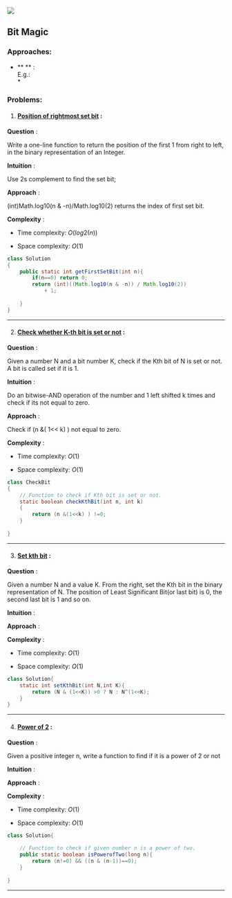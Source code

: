 

<link rel="preconnect" href="https://fonts.googleapis.com">
<link rel="preconnect" href="https://fonts.gstatic.com" crossorigin>
<link href="https://fonts.googleapis.com/css2?family=Work+Sans:wght@500&display=swap" rel="stylesheet">

<div>

<img src="./Illustrations/sde.gif"/>

## Bit Magic
### Approaches:
* ** ** :  
E.g.:  
    *   

### Problems:
1. #### [Position of rightmost set bit](https://practice.geeksforgeeks.org/problems/find-first-set-bit-1587115620/1) :

**Question** :

Write a one-line function to return the position of the first 1 from right to left, in the binary representation of an Integer. 

**Intuition** :

Use 2s complement to find the set bit;

**Approach** :

(int)Math.log10(n & -n)/Math.log10(2) returns the index of first set bit.

**Complexity** :  

- Time complexity: $O(log2(n))$  

- Space complexity: $O(1)$ 

```java
class Solution
{
    public static int getFirstSetBit(int n){
        if(n==0) return 0;    
        return (int)((Math.log10(n & -n)) / Math.log10(2))
            + 1;
            
    }
}
```  
---  
2. #### [Check whether K-th bit is set or not](https://practice.geeksforgeeks.org/problems/check-whether-k-th-bit-is-set-or-not-1587115620/1) :

**Question** :

Given a number N and a bit number K, check if the Kth bit of N is set or not. A bit is called set if it is 1. 

**Intuition** :

Do an bitwise-AND operation of the number and 1 left shifted k times and check if its not equal to zero.

**Approach** :

Check if (n &( 1<< k) ) not equal to zero.

**Complexity** :  

- Time complexity: $O(1)$  

- Space complexity: $O(1)$ 

```java
class CheckBit
{
    // Function to check if Kth bit is set or not.
    static boolean checkKthBit(int n, int k)
    {
        return (n &(1<<k) ) !=0;
    }
    
}
```  
---  
3. #### [Set kth bit](https://practice.geeksforgeeks.org/problems/set-kth-bit/0) :

**Question** :

Given a number N and a value K. From the right, set the Kth bit in the binary representation of N. The position of Least Significant Bit(or last bit) is 0, the second last bit is 1 and so on.

**Intuition** :



**Approach** :



**Complexity** :  

- Time complexity: $O(1)$  

- Space complexity: $O(1)$ 

```java
class Solution{
    static int setKthBit(int N,int K){
        return (N & (1<<K)) >0 ? N : N^(1<<K);
    }
}
```  
---  
4. #### [Power of 2](https://practice.geeksforgeeks.org/problems/power-of-2-1587115620/1) :

**Question** :

Given a positive integer n, write a function to find if it is a power of 2 or not

**Intuition** :



**Approach** :



**Complexity** :  

- Time complexity: $O(1)$  

- Space complexity: $O(1)$ 

```java
class Solution{
    
    // Function to check if given number n is a power of two.
    public static boolean isPowerofTwo(long n){
        return (n!=0) && ((n & (n-1))==0);
    }
    
}
```  
---  

</div>
